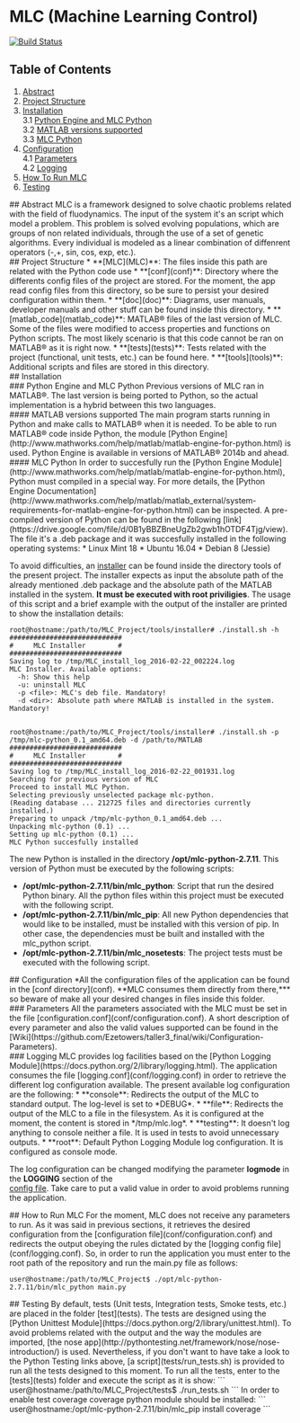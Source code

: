 # MLC (Machine Learning Control)

[![Build Status](https://travis-ci.org/Ezetowers/MLC.svg?branch=master)](https://travis-ci.org/Ezetowers/MLC)

## Table of Contents
1. [Abstract](#abstract)
2. [Project Structure](#project_structure)
3. [Installation](#installation)  
3.1 [Python Engine and MLC Python](#python_engine_and_mlc_python)    
3.2 [MATLAB versions supported](#matlab_versions_supported)    
3.3 [MLC Python](#mlc_python)  
4. [Configuration](#configuration)  
4.1 [Parameters](#parameters)  
4.2 [Logging](#logging)
5. [How To Run MLC](#how_to_run_mlc)
6. [Testing](#testing)

<div id='abstract'/>
## Abstract
MLC is a framework designed to solve chaotic problems related with the field of fluodynamics.  
The input of the system it's an script which model a problem. This problem is solved evolving populations, which are groups of non related individuals, through the use of a set of genetic algorithms. Every individual is modeled as a linear combination of diffenrent operators (-,+, sin, cos, exp, etc.).

<div id='project_structure'/>
## Project Structure
* **[MLC](MLC)**: The files inside this path are related with the Python code use
* **[conf](conf)**: Directory where the differents config files of the project are stored. For the moment, the app read config files from this directory, so be sure to persist your desired configuration within them.
* **[doc](doc)**: Diagrams, user manuals, developer manuals and other stuff can be found inside this directory.
* **[matlab_code](matlab_code)**: MATLAB&reg; files of the last version of MLC. Some of the files were modified to access properties and functions on Python scripts. The most likely scenario is that this code cannot be ran on MATLAB&reg; as it is right now.
* **[tests](tests)**: Tests related with the project (functional, unit tests, etc.) can be found here.
* **[tools](tools)**: Additional scripts and files are stored in this directory.

<div id='installation'/>
## Installation

<div id='python_engine_and_mlc_python'/>
### Python Engine and MLC Python
Previous versions of MLC ran in MATLAB&reg;. The last version is being ported to Python, so the actual implementation is a hybrid between this two languages.  

<div id='matlab_versions_supported'/>
#### MATLAB versions supported
The main program starts running in Python and make calls to MATLAB&reg; when it is needed. To be able to run MATLAB&reg; code inside Python, the module [Python Engine](http://www.mathworks.com/help/matlab/matlab-engine-for-python.html) is used.  
Python Engine is available in versions of MATLAB&reg; 2014b and ahead.

<div id='mlc_python'/>
#### MLC Python
In order to succesfully run the [Python Engine Module](http://www.mathworks.com/help/matlab/matlab-engine-for-python.html), Python must compiled in a special way. For more details, the [Python Engine Documentation](http://www.mathworks.com/help/matlab/matlab_external/system-requirements-for-matlab-engine-for-python.html) can be inspected.  
A pre-compiled version of Python can be found in the following [link](https://drive.google.com/file/d/0B1yBBZBneUgZb2gwb1hOTDF4Tjg/view). The file it's a .deb package and it was succesfully installed in the following operating systems:
* Linux Mint 18
* Ubuntu 16.04
* Debian 8 (Jessie)


To avoid difficulties, an [installer](tools/installer/install.sh) can be found inside the directory tools of the present project. The installer expects as input the absolute path of the already mentioned .deb package and the absolute path of the MATLAB installed in the system. **It must be executed with root priviligies**. The usage of this script and a brief example with the output of the installer are printed to show the installation details:

```
root@hostname:/path/to/MLC_Project/tools/installer# ./install.sh -h
############################
#     MLC Installer        #
############################
Saving log to /tmp/MLC_install_log_2016-02-22_002224.log
MLC Installer. Available options:
  -h: Show this help
  -u: uninstall MLC
  -p <file>: MLC's deb file. Mandatory!
  -d <dir>: Absolute path where MATLAB is installed in the system. Mandatory!


root@hostname:/path/to/MLC_Project/tools/installer# ./install.sh -p /tmp/mlc-python_0.1_amd64.deb -d /path/to/MATLAB
############################
#     MLC Installer        #
############################
Saving log to /tmp/MLC_install_log_2016-02-22_001931.log
Searching for previous version of MLC
Proceed to install MLC Python.
Selecting previously unselected package mlc-python.
(Reading database ... 212725 files and directories currently installed.)
Preparing to unpack /tmp/mlc-python_0.1_amd64.deb ...
Unpacking mlc-python (0.1) ...
Setting up mlc-python (0.1) ...
MLC Python succesfully installed
```

The new Python is installed in the directory **/opt/mlc-python-2.7.11**. This version of Python must be executed by the following scripts:
* **/opt/mlc-python-2.7.11/bin/mlc_python**: Script that run the desired Python binary. All the python files within this project must be executed with the following script.
* **/opt/mlc-python-2.7.11/bin/mlc_pip**: All new Python dependencies that would like to be installed, must be installed with this version of pip. In other case, the dependencies must be built and installed with the mlc_python script.
* **/opt/mlc-python-2.7.11/bin/mlc_nosetests**: The project tests must be executed with the following script.

<div id='configuration'/>
## Configuration
*All the configuration files of the application can be found in the [conf directory](conf). **MLC consumes them directly
from there,*** so beware of make all your desired changes in files inside this folder.

<div id='parameters'/>
### Parameters
All the parameters associated with the MLC must be set in the file [configuration.conf](conf/configuration.conf).  
A short description of every parameter and also the valid values supported can be found in the [Wiki](https://github.com/Ezetowers/taller3_final/wiki/Configuration-Parameters).

<div id='logging'/>
### Logging
MLC provides log facilities based on the [Python Logging Module](https://docs.python.org/2/library/logging.html). The   application consumes the file [logging.conf](conf/logging.conf) in order to retrieve the different log configuration   available. The present available log configuration are the following:
* **console**: Redirects the output of the MLC to standard output. The log-level is set to *DEBUG*.
* **file**: Redirects the output of the MLC to a file in the filesystem. As it is configured at the moment, the  
content is stored in */tmp/mlc.log*.
* **testing**: It doesn't log anything to console neither a file. It is used in tests to avoid unnecessary outputs.   
* **root**: Default Python Logging Module log configuration. It is configured as console mode.

The log configuration can be changed modifying the parameter **logmode** in the **LOGGING** section of the  
[config file](conf/configuration.conf). Take care to put a valid value in order to avoid problems running the application.

<div id='how_to_run_MLC'/>
## How to Run MLC
For the moment, MLC does not receive any parameters to run. As it was said in previous sections, it retrieves the  
desired configuration from the [configuration file](conf/configuration.conf) and redirects the output obeying the rules dictated by the [logging config file](conf/logging.conf).  
So, in order to run the application you must enter to the root path of the repository and run the main.py file as  
follows:

```
user@hostname:/path/to/MLC_Project$ ./opt/mlc-python-2.7.11/bin/mlc_python main.py
```

<div id='testing'/>
## Testing
By default, tests (Unit tests, Integration tests, Smoke tests, etc.) are placed in the folder [test](tests).  
The tests are designed using the [Python Unittest Module](https://docs.python.org/2/library/unittest.html). To avoid
problems related with the output and the way the modules are imported,
[the nose app](http://pythontesting.net/framework/nose/nose-introduction/) is used.  
Nevertheless, if you don't want to have take a look to the Python Testing links above, [a script](tests/run_tests.sh) is provided to run all the tests designed to this moment.  
To run all the tests, enter to the [tests](tests) folder and execute the script as it is show:
```
user@hostname:/path/to/MLC_Project/tests$ ./run_tests.sh
```
In order to enable test coverage coverage python module should be installed:
```
user@hostname:/opt/mlc-python-2.7.11/bin/mlc_pip install coverage
```
